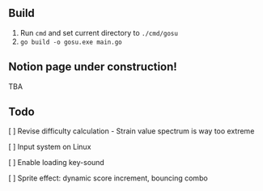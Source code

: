 ## Build
1. Run `cmd` and set current directory to `./cmd/gosu`
2. `go build -o gosu.exe main.go`

## Notion page under construction!
TBA

## Todo
[ ] Revise difficulty calculation
    - Strain value spectrum is way too extreme

[ ] Input system on Linux

[ ] Enable loading key-sound

[ ] Sprite effect: dynamic score increment, bouncing combo
